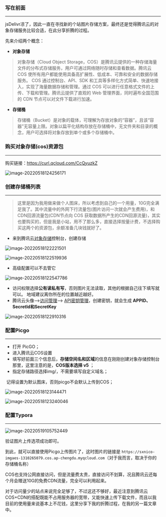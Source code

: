 ### 写在前面

---

jsDelivr凉了，因此一直在寻找新的个站图片存储方案，最终还是觉得腾讯云的对象存储服务比较合适，在此分享折腾的过程。

先来介绍两个概念：

* **对象存储**

> 对象存储（Cloud Object Storage，COS）是腾讯云提供的一种存储海量文件的分布式存储服务，用户可通过网络随时存储和查看数据。腾讯云 COS 使所有用户都能使用具备高扩展性、低成本、可靠和安全的数据存储服务。
> COS 通过控制台、API、SDK 和工具等多样化方式简单、快速地接入，实现了海量数据存储和管理。通过 COS 可以进行任意格式文件的上传、下载和管理。腾讯云提供了直观的 Web 管理界面，同时遍布全国范围的 CDN 节点可以对文件下载进行加速。

* **存储桶**

> 存储桶（Bucket）是对象的载体，可理解为存放对象的“容器”，且该“容器”无容量上限。对象以扁平化结构存放在存储桶中，无文件夹和目录的概念，用户可选择将对象存放到单个或多个存储桶中。

### 购买对象存储(cos)资源包

---

购买链接：https://curl.qcloud.com/CcQyuzkZ

![image-20220518124256171](https://pic.xinsong.xyz/img/202205182112358.png)

### 创建存储桶列表

---

> 这里是因为我用做来做个人图床，所以考虑到自己的一个用量，10G完全满足我了。其中流量中的外网下行流量包(图片访问一次就会产生费用)，和CDN回源流量包(CDN节点向 COS 获取数据所产生的CDN回源流量)，其实也要购买的，但是我是小站，用不了那么多，直接选择按量计费，不选择购买这两个的资源包，余额准备几块钱就好了。

* 来到腾讯云[对象存储](https://cloud.tencent.com/product/cos?from=10680)控制台，创建存储

![image-20220518122221501](https://pic.xinsong.xyz/img/202205182112644.png)

![image-20220518122519936](https://pic.xinsong.xyz/img/202205182112631.png)

* 高级配置可以不去管它

![image-20220518122547786](https://pic.xinsong.xyz/img/202205182112564.png)

- 访问权限选择**公有读私有写**，否则图片无法读取，其他的根据自己往下填写就可以。 地域建议离你所在的位置越近越好。 
- 腾讯云头像–>[访问管理](https://cloud.tencent.com/product/cam?from=10680)–> [API密钥管理](https://cloud.tencent.com/product/ssm?from=10680)，创建密钥，就会生成 **APPID、SecretId和SecretKey**

![image-20220518122910316](https://pic.xinsong.xyz/img/202205182112956.png)

### 配置Picgo

---

* 打开 PicGO；
* 进入腾讯云COS设置
* 填写好前面三个信息后，**存储空间名和区域**的信息在刚刚创建对象存储控制台那里，这里注意的是，**COS版本选择 v5** ；
* 指定存储路径选择img/，不需要填写自定义域名；

​		记得设置为默认图床，否则picgo不会默认上传到COS；

![image-20220518123144471](https://pic.xinsong.xyz/img/202205182112463.png)

![image-20220518123240046](https://pic.xinsong.xyz/img/202205182112589.png)

### 配置Typora

---

![image-20220519105752449](https://pic.xinsong.xyz/img/202205191057648.png)

验证图片上传选项成功即可。

到此，就可以直接使用Picgo上传图片了，这时图片的链接是 `https://sxnico-imgaes-1310265079.cos.ap-chengdu.myqcloud.com`（对于我而言，取决于你的存储桶名称）

COS也支持公网直接访问，但是流量费太贵，直接访问不划算，况且腾讯云还每个月会赠送10G的免费CDN流量，完全可以利用起来。

对于访问量少的站点来说完全足够了，不过这还不够好，最近注意到腾讯云COS+CDN的搭配既能不占用服务器的宽带，又能快速上传下载文件，而且以我目前的使用量来说基本上不花钱，这里分享下我的折腾过程，在我的另一篇文章中。





